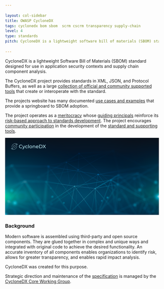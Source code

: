 ```yaml
---

layout: col-sidebar
title: OWASP CycloneDX
tags: cyclonedx bom sbom  scrm cscrm transparency supply-chain
level: 4
type: standards
pitch: CycloneDX is a lightweight software bill of materials (SBOM) standard designed for use in application security contexts and supply chain component analysis.

---
```


CycloneDX is a lightweight Software Bill of Materials (SBOM) standard designed for use in application security 
contexts and supply chain component analysis. 

The CycloneDX project provides standards in XML, JSON, and Protocol Buffers, as well as a large 
[collection of official and community supported tools](https://cyclonedx.org/tool-center/) that create or interoperate 
with the standard. 

The projects website has many documented [use cases and examples](https://cyclonedx.org/use-cases/) that provide a 
springboard to SBOM adoption. 

The project operates as a [meritocracy](https://cyclonedx.org/about/governance/) whose 
[guiding principals](https://cyclonedx.org/about/guiding-principles/) reinforce its 
[risk-based approach to standards development](https://cyclonedx.org/about/standardization-process/). 
The project encourages [community participation](https://cyclonedx.org/about/participate/) in the development of the 
[standard and supporting tools](https://github.com/CycloneDX).


[![alt text](/assets/images/CycloneDX-Twitter-Card.png)](https://cyclonedx.org)


### Background
Modern software is assembled using third-party and open source components. They are glued together in complex and 
unique ways and integrated with original code to achieve the desired functionality. An accurate inventory of all 
components enables organizations to identify risk, allows for greater transparency, and enables rapid impact analysis.

CycloneDX was created for this purpose.

Strategic direction and maintenance of the [specification](https://cyclonedx.org/docs/latest) is managed by 
the [CycloneDX Core Working Group](https://cyclonedx.org/about/working-groups/).
